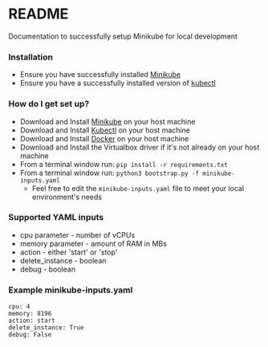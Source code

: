 # README #

Documentation to successfully setup Minikube for local development

### Installation ###

* Ensure you have successfully installed [Minikube](https://kubernetes.io/docs/tasks/tools/install-minikube/)
* Ensure you have a successfully installed version of [kubectl](https://kubernetes.io/docs/tasks/tools/install-kubectl/#install-with-homebrew-on-macos)

### How do I get set up? ###
* Download and Install [Minikube](https://kubernetes.io/docs/getting-started-guides/minikube/) on your host machine
* Download and Install [Kubectl](https://kubernetes.io/docs/tasks/tools/install-kubectl/) on your host machine
* Download and Install [Docker](https://docs.docker.com/docker-for-mac/install/) on your host machine
* Download and Install the Virtualbox driver if it's not already on your host machine
* From a terminal window run: ```pip install -r requirements.txt```   
* From a terminal window run: ```python3 bootstrap.py -f minikube-inputs.yaml```   
     - Feel free to edit the ```minikube-inputs.yaml``` file to meet your local environment's needs

### Supported YAML inputs ###
* cpu parameter - number of vCPUs
* memory parameter - amount of RAM in MBs
* action - either 'start' or 'stop'
* delete_instance - boolean
* debug - boolean

### Example minikube-inputs.yaml ###
```---
cpu: 4
memory: 8196
action: start
delete_instance: True
debug: False
``` 
